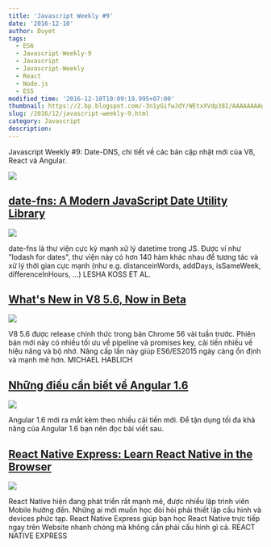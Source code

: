 ```yaml
---
title: 'Javascript Weekly #9'
date: '2016-12-10'
author: Duyet
tags:
  - ES6
  - Javascript-Weekly-9
  - Javascript
  - Javascript-Weekly
  - React
  - Node.js
  - ES5
modified_time: '2016-12-10T10:09:19.995+07:00'
thumbnail: https://2.bp.blogspot.com/-3n1yGifwJdY/WEtxXVdp38I/AAAAAAAAgt4/ijum1QPHo6ENxNmPawMuGeKyxKfw2tfEACLcB/s1600/Screenshot%2Bfrom%2B2016-12-10%2B10-06-59.png
slug: /2016/12/javascript-weekly-9.html
category: Javascript
description:
---
```


Javascript Weekly #9: Date-DNS, chi tiết về các bản cập nhật mới của V8, React và Angular.

![](https://2.bp.blogspot.com/-3n1yGifwJdY/WEtxXVdp38I/AAAAAAAAgt4/ijum1QPHo6ENxNmPawMuGeKyxKfw2tfEACLcB/s1600/Screenshot%2Bfrom%2B2016-12-10%2B10-06-59.png)

## [date-fns: A Modern JavaScript Date Utility Library](https://date-fns.org/)

![](https://3.bp.blogspot.com/-yLDLAdbx6Og/WEtt2bAUIoI/AAAAAAAAgtY/GX4RTsrbst4kkRpLzvt2b69VfZxF1ODRwCK4B/s320/14921202.png)

date-fns là thư viện cực kỳ mạnh xử lý datetime trong JS. Được ví như "lodash for dates", thư viện này có hơn 140 hàm khác nhau để tương tác và xử lý thời gian cực mạnh (như e.g. distanceinWords, addDays, isSameWeek, differenceInHours, ...)
LESHA KOSS ET AL.

## [What's New in V8 5.6, Now in Beta](http://v8project.blogspot.com/2016/12/v8-release-56.html?utm_source=duyetdev.com&utm_medium=blog)

![](https://2.bp.blogspot.com/-GElONXnUgms/WEtun8WBVmI/AAAAAAAAgtg/bS6X0vONX5YXcwyHWPtsjA3dvF3Lhi1kQCK4B/s640/EScomparison.png)

V8 5.6 được release chính thức trong bản Chrome 56 vài tuần trước. Phiên bản mới này có nhiều tối ưu về pipeline và promises key, cải tiến nhiều về hiệu năng và bộ nhớ. Nâng cấp lần này giúp ES6/ES2015 ngày càng ổn định và mạnh mẽ hơn.
MICHAEL HABLICH

## [Những điều cần biết về Angular 1.6](https://toddmotto.com/angular-1-6-is-here?utm_source=duyetdev.com&utm_medium=blog)

![](https://2.bp.blogspot.com/-Xt-Zia27krk/WEtvVmF64vI/AAAAAAAAgts/r3R03jiGkkIljpYA8h3hmZPk6h18jy2mgCK4B/s1600/courses-logo.png)

Angular 1.6 mới ra mắt kèm theo nhiều cải tiến mới. Để tận dụng tối đa khả năng của Angular 1.6 bạn nên đọc bài viết sau.

## [React Native Express: Learn React Native in the Browser](http://www.reactnativeexpress.com/?utm_source=duyetdev.com&utm_medium=blog)

![](https://2.bp.blogspot.com/-YBprkUHpWlw/WEtwYLcstlI/AAAAAAAAgt0/mek0Pr9mFA078DpQZSsMIk3c6n0DhEFLQCLcB/s1600/Screenshot%2Bfrom%2B2016-12-10%2B10-02-40.png)

React Native hiện đang phát triển rất mạnh mẽ, được nhiều lập trình viên Mobile hướng đến. Những ai mới muốn học đòi hỏi phải thiết lập cấu hình và devices phức tạp. React Native Express giúp bạn học React Native trực tiếp ngay trên Website nhanh chóng mà không cần phải cấu hình gì cả.
REACT NATIVE EXPRESS
